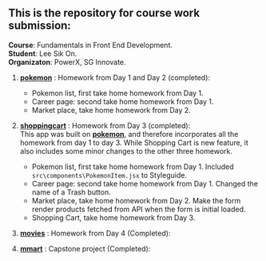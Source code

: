 ## This is the repository for course work submission:
**Course**: Fundamentals in Front End Development.
<br>**Student**: Lee Sik On.
<br>**Organizaton**: PowerX, SG Innovate.

1. [**pokemon**](pokemon/) : Homework from Day 1 and Day 2 (completed):
    * Pokemon list, first take home homework from Day 1.
    * Career page: second take home homework from Day 1.
    * Market place, take home homework from Day 2.

2. [**shoppingcart**](https://github.com/encore428/shoppingcart) : Homework from Day 3 (completed):  
   This app was built on [**pokemon**](pokemon/), and therefore incorporates all the homework from day 1 to day 3. 
   While Shopping Cart is new feature, it also includes some minor changes to the other three homework.
   
    * Pokemon list, first take home homework from Day 1.  Included `src\components\PokemonItem.jsx` to Styleguide.
    * Career page: second take home homework from Day 1.  Changed the name of a Trash button.
    * Market place, take home homework from Day 2.  Make the form render products fetched from API when the form is initial loaded.
    * Shopping Cart, take home homework from Day 3.
   
3. [**movies**](https://github.com/encore428/movies) : Homework from Day 4 (Completed):

4. [**mmart**](https://github.com/encore428/mmart) : Capstone project (Completed):


  
